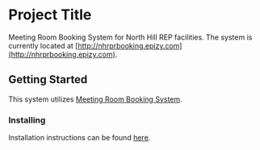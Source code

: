 # Project Title

Meeting Room Booking System for North Hill REP facilities. The system is currently located at [http://nhrprbooking.epizy.com](http://nhrprbooking.epizy.com).

## Getting Started

This system utilizes [Meeting Room Booking System](https://mrbs.sourceforge.io/).

### Installing

Installation instructions can be found [here](https://mrbs.sourceforge.io/view_text.php?section=Documentation&file=INSTALL).
